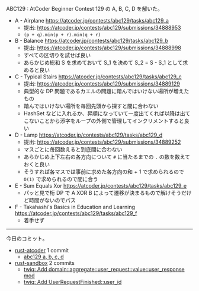 ABC129 : AtCoder Beginner Contest 129 の A, B, C, D を解いた。

- A - Airplane
  <https://atcoder.jp/contests/abc129/tasks/abc129_a>
  - 提出: <https://atcoder.jp/contests/abc129/submissions/34888953>
  - `(p + q).min(p + r).min(q + r)`
- B - Balance
  <https://atcoder.jp/contests/abc129/tasks/abc129_b>
  - 提出: <https://atcoder.jp/contests/abc129/submissions/34888998>
  - すべての区切りを試せば良い
  - あらかじめ総和 S を求めておいて S_1 を決めて S_2 = S - S_1 として求めると良い
- C - Typical Stairs
  <https://atcoder.jp/contests/abc129/tasks/abc129_c>
  - 提出: <https://atcoder.jp/contests/abc129/submissions/34889129>
  - 典型的な DP 問題であるカエルの問題に踏んではいけない場所が増えたもの
  - 踏んではいけない場所を毎回先頭から探すと間に合わない
  - HashSet などに入れるか、昇順になっていて一度出てくれば以降は出てこないことから添字をループの外側で管理してインクリメントすると良い
- D - Lamp
  <https://atcoder.jp/contests/abc129/tasks/abc129_d>
  - 提出: <https://atcoder.jp/contests/abc129/submissions/34889252>
  - マスごとに毎回数えると到底間に合わない
  - あらかじめ上下左右の各方向について `#` に当たるまでの `.` の数を数えておくと良い
  - そうすれば各マスでは事前に求めた各方向の和 + 1 で求められるので `O(1)` で求められるので間に合う
- E - Sum Equals Xor
  <https://atcoder.jp/contests/abc129/tasks/abc129_e>
  - パッと見で桁 DP で A XOR B によって遷移が決まるもので解けそうだけど時間がないのでパス
- F - Takahashi's Basics in Education and Learning
  <https://atcoder.jp/contests/abc129/tasks/abc129_f>
  - 着手せず

---

今日のコミット。

- [rust-atcoder](https://github.com/bouzuya/rust-atcoder) 1 commit
  - [abc129 a, b, c, d](https://github.com/bouzuya/rust-atcoder/commit/8f81ecfb0117fbb1ccf451672206c74db986a661)
- [rust-sandbox](https://github.com/bouzuya/rust-sandbox) 2 commits
  - [twiq: Add domain::aggregate::user_request::value::user_response mod](https://github.com/bouzuya/rust-sandbox/commit/4c507a8eb4f63d431756c08368c80f3f3058e081)
  - [twiq: Add UserRequestFinished::user_id](https://github.com/bouzuya/rust-sandbox/commit/970117e3801f6ea13ae640675a5193d36852f403)
